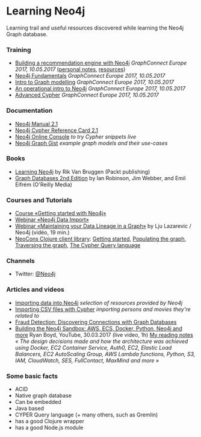 # Learning Neo4j

Learning trail and useful resources discovered while learning the Neo4j Graph database.

### Training

* [Building a recommendation engine with Neo4j](training/neo4j-recommendation-engine-20170510(london).pdf) _GraphConnect Europe 2017, 10.05.2017_ ([personal notes](training/neo4j-recommendation-engine-20170510(personal-notes).pdf), [resources](training/reco/))
* [Neo4j Fundamentals](training/neo4j-fundamentals-20170510(london).pdf) _GraphConnect Europe 2017, 10.05.2017_
* [Intro to Graph modelling](training/neo4j-graph-modeling-20170510(london).pdf) _GraphConnect Europe 2017, 10.05.2017_
* [An operational intro to Neo4j](training/neo4j-production-20170510(london).pdf) _GraphConnect Europe 2017, 10.05.2017_
* [Advanced Cypher](training/neo4j-advanced-cypher-20170510(london).pdf) _GraphConnect Europe 2017, 10.05.2017_

### Documentation

* [Neo4j Manual 2.1](http://docs.neo4j.org/chunked/stable/)
* [Neo4j Cypher Reference Card 2.1](http://docs.neo4j.org/refcard/2.1/)
* [Neo4j Online Console](http://console.neo4j.org/) _to try Cypher snippets live_
* [Neo4j Graph Gist](http://gist.neo4j.org/) _example graph models and their use-cases_

### Books

* [Learning Neo4j](http://neo4j.com/book-learning-neo4j/) by Rik Van Bruggen (Packt publishing)
* [Graph Databases 2nd Edition](http://neo4j.com/books/graph-databases/) by Ian Robinson, Jim Webber, and Emil Eifrém (O'Reilly Media)

### Courses and Tutorials

* [Course «Getting started with Neo4j»](http://www.neo4j.org/learn/online_course)
* [Webinar «Neo4j Data Import»](https://vimeo.com/90358900)
* [Webinar «Maintaining your Data Lineage in a Graph»](https://www.youtube.com/watch?v=3tWTCbrE5ls) by Lju Lazarevic / Neo4j (vidéo, 19 min.)
* [NeoCons Clojure client library](http://clojureneo4j.info/): [Getting started](http://clojureneo4j.info/articles/getting_started.html), [Populating the graph](http://clojureneo4j.info/articles/populating.html), [Traversing the graph](http://clojureneo4j.info/articles/traversing.html), [The Cypher Query language](http://clojureneo4j.info/articles/cypher.html)

### Channels

* Twitter: [@Neo4j](https://twitter.com/neo4j)

### Articles and videos

* [Importing data into Neo4j](http://www.neo4j.org/develop/import) _selection of resources provided by Neo4j_
* [Importing CSV files with Cypher](http://docs.neo4j.org/chunked/milestone/cypherdoc-importing-csv-files-with-cypher.html) _importing persons and movies they're related to_
* [Fraud Detection: Discovering Connections with Graph Databases](http://info.neotechnology.com/WPUseCaseFraud.html?casetype=Fraud)
* [Building the Neo4j Sandbox: AWS, ECS, Docker, Python, Neo4j and more](http://ptat.ch/neo4j-sandbox-tech-overview) Ryan Boyd, YouTube, 30.03.2017 (live video, 1h) [My reading notes](notes/neo4j-sandbox-20170330-reading-notes.pdf) « _The design decisions made and how the architecture was achieved using Docker, EC2 Container Service, Auth0, EC2, Elastic Load Balancers, EC2 AutoScaling Group, AWS Lambda functions, Python, S3, IAM, CloudWatch, SES, FullContact, MaxMind and more_ »

### Some basic facts

* ACID
* Native graph database
* Can be embedded
* Java based
* CYPER Query language (+ many others, such as Gremlin)
* has a good Clojure wrapper
* has a good Node.js module
